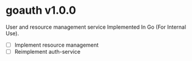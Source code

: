 # goauth v1.0.0

User and resource management service Implemented In Go (For Internal Use).

- [ ] Implement resource management
- [ ] Reimplement auth-service
